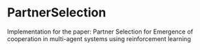 # PartnerSelection
Implementation for the paper: Partner Selection for Emergence of cooperation in multi-agent systems using reinforcement learning
